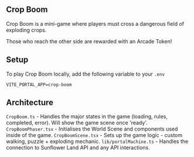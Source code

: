 ## Crop Boom

Crop Boom is a mini-game where players must cross a dangerous field of exploding crops.

Those who reach the other side are rewarded with an Arcade Token!

## Setup

To play Crop Boom locally, add the following variable to your `.env`

```
VITE_PORTAL_APP=crop-boom
```

## Architecture

`CropBoom.ts` - Handles the major states in the game (loading, rules, completed, error). Will show the game scene once 'ready'.
`CropBoomPhaser.tsx` - Initialises the World Scene and components used inside of the game.
`CropBoomScene.tsx` - Sets up the game logic - custom walking, puzzle + exploding mechanic.
`lib/portalMachine.ts` - Handles the connection to Sunflower Land API and any API interactions.
